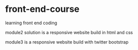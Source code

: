 # front-end-course
learning front end coding

module2 solution is a responsive website build in html and css 

module3 is a responsive website build with twitter bootstrap
